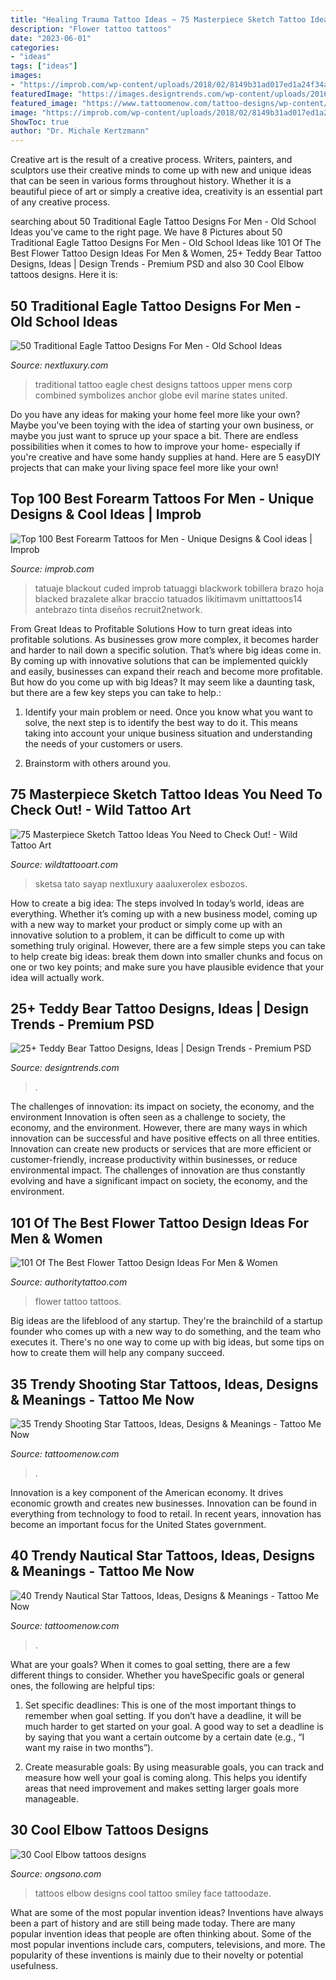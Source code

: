 ```yaml
---
title: "Healing Trauma Tattoo Ideas ~ 75 Masterpiece Sketch Tattoo Ideas You Need To Check Out!"
description: "Flower tattoo tattoos"
date: "2023-06-01"
categories:
- "ideas"
tags: ["ideas"]
images:
- "https://improb.com/wp-content/uploads/2018/02/8149b31ad017ed1a24f34ae3e6219928-1.jpg"
featuredImage: "https://images.designtrends.com/wp-content/uploads/2016/03/08112625/Awesome-Tattoo-of-Teddy-Bear.jpg"
featured_image: "https://www.tattoomenow.com/tattoo-designs/wp-content/uploads/2020/04/shooting-star-tattoo-29.jpg"
image: "https://improb.com/wp-content/uploads/2018/02/8149b31ad017ed1a24f34ae3e6219928-1.jpg"
ShowToc: true
author: "Dr. Michale Kertzmann"
---
```



Creative art is the result of a creative process. Writers, painters, and sculptors use their creative minds to come up with new and unique ideas that can be seen in various forms throughout history. Whether it is a beautiful piece of art or simply a creative idea, creativity is an essential part of any creative process.

	

		
searching about 50 Traditional Eagle Tattoo Designs For Men - Old School Ideas you've came to the right page. We have 8 Pictures about 50 Traditional Eagle Tattoo Designs For Men - Old School Ideas like 101 Of The Best Flower Tattoo Design Ideas For Men &amp; Women, 25+ Teddy Bear Tattoo Designs, Ideas | Design Trends - Premium PSD and also 30 Cool Elbow tattoos designs. Here it is:
		
    
## 50 Traditional Eagle Tattoo Designs For Men - Old School Ideas

<img loading=lazy src="http://nextluxury.com/wp-content/uploads/black-ink-shaded-male-traditional-tattoo-design-on-upper-chest.jpg" onerror="this.onerror=null;this.src='https://tse3.mm.bing.net/th?id=OIP.J2q6zb8EaxGhmub8pG-QnwHaHa&amp;pid=15.1';" alt="50 Traditional Eagle Tattoo Designs For Men - Old School Ideas">

_Source: nextluxury.com_

>traditional tattoo eagle chest designs tattoos upper mens corp combined symbolizes anchor globe evil marine states united. 

	

Do you have any ideas for making your home feel more like your own? Maybe you've been toying with the idea of starting your own business, or maybe you just want to spruce up your space a bit. There are endless possibilities when it comes to how to improve your home- especially if you're creative and have some handy supplies at hand. Here are 5 easyDIY projects that can make your living space feel more like your own!

    
## Top 100 Best Forearm Tattoos For Men - Unique Designs &amp; Cool Ideas | Improb

<img loading=lazy src="https://improb.com/wp-content/uploads/2018/02/8149b31ad017ed1a24f34ae3e6219928-1.jpg" onerror="this.onerror=null;this.src='https://tse1.mm.bing.net/th?id=OIP.puh5qUMo7NGY1xSSTLWKvgHaLu&amp;pid=15.1';" alt="Top 100 Best Forearm Tattoos for Men - Unique Designs &amp; Cool ideas | Improb">

_Source: improb.com_

>tatuaje blackout cuded improb tatuaggi blackwork tobillera brazo hoja blacked brazalete alkar braccio tatuados likitimavm unittattoos14 antebrazo tinta diseños recruit2network. 

	

From Great Ideas to Profitable Solutions
How to turn great ideas into profitable solutions. As businesses grow more complex, it becomes harder and harder to nail down a specific solution. That’s where big ideas come in. By coming up with innovative solutions that can be implemented quickly and easily, businesses can expand their reach and become more profitable.
But how do you come up with big Ideas? It may seem like a daunting task, but there are a few key steps you can take to help.:

1) Identify your main problem or need. Once you know what you want to solve, the next step is to identify the best way to do it. This means taking into account your unique business situation and understanding the needs of your customers or users.

2) Brainstorm with others around you.

    
## 75 Masterpiece Sketch Tattoo Ideas You Need To Check Out! - Wild Tattoo Art

<img loading=lazy src="https://www.wildtattooart.com/wp-content/uploads/2020/10/sketch-tattoos-56.jpg" onerror="this.onerror=null;this.src='https://tse4.mm.bing.net/th?id=OIP.7S5uJYilX2Yo7pcOopmrRwHaH6&amp;pid=15.1';" alt="75 Masterpiece Sketch Tattoo Ideas You Need to Check Out! - Wild Tattoo Art">

_Source: wildtattooart.com_

>sketsa tato sayap nextluxury aaaluxerolex esbozos. 

	

How to create a big idea: The steps involved
In today’s world, ideas are everything. Whether it’s coming up with a new business model, coming up with a new way to market your product or simply come up with an innovative solution to a problem, it can be difficult to come up with something truly original. However, there are a few simple steps you can take to help create big ideas: break them down into smaller chunks and focus on one or two key points; and make sure you have plausible evidence that your idea will actually work.

    
## 25+ Teddy Bear Tattoo Designs, Ideas | Design Trends - Premium PSD

<img loading=lazy src="https://images.designtrends.com/wp-content/uploads/2016/03/08112625/Awesome-Tattoo-of-Teddy-Bear.jpg" onerror="this.onerror=null;this.src='https://tse2.mm.bing.net/th?id=OIP.2HDkTbNwuelVJSYdKJLc5wHaHa&amp;pid=15.1';" alt="25+ Teddy Bear Tattoo Designs, Ideas | Design Trends - Premium PSD">

_Source: designtrends.com_

>. 

	

The challenges of innovation: its impact on society, the economy, and the environment
Innovation is often seen as a challenge to society, the economy, and the environment. However, there are many ways in which innovation can be successful and have positive effects on all three entities. Innovation can create new products or services that are more efficient or customer-friendly, increase productivity within businesses, or reduce environmental impact. The challenges of innovation are thus constantly evolving and have a significant impact on society, the economy, and the environment.

    
## 101 Of The Best Flower Tattoo Design Ideas For Men &amp; Women

<img loading=lazy src="https://authoritytattoo.com/wp-content/uploads/2016/12/FlowerTattoos45.jpg" onerror="this.onerror=null;this.src='https://tse1.mm.bing.net/th?id=OIP.lP2p5cxcjdXWovgDxOfRDgHaIw&amp;pid=15.1';" alt="101 Of The Best Flower Tattoo Design Ideas For Men &amp; Women">

_Source: authoritytattoo.com_

>flower tattoo tattoos. 

	

Big ideas are the lifeblood of any startup. They're the brainchild of a startup founder who comes up with a new way to do something, and the team who executes it. There's no one way to come up with big ideas, but some tips on how to create them will help any company succeed.

    
## 35 Trendy Shooting Star Tattoos, Ideas, Designs &amp; Meanings - Tattoo Me Now

<img loading=lazy src="https://www.tattoomenow.com/tattoo-designs/wp-content/uploads/2020/04/shooting-star-tattoo-29.jpg" onerror="this.onerror=null;this.src='https://tse2.mm.bing.net/th?id=OIP.Usyk-eiaAKkzxOm9zz9ugAAAAA&amp;pid=15.1';" alt="35 Trendy Shooting Star Tattoos, Ideas, Designs &amp; Meanings - Tattoo Me Now">

_Source: tattoomenow.com_

>. 

	

Innovation is a key component of the American economy. It drives economic growth and creates new businesses. Innovation can be found in everything from technology to food to retail. In recent years, innovation has become an important focus for the United States government.

    
## 40 Trendy Nautical Star Tattoos, Ideas, Designs &amp; Meanings - Tattoo Me Now

<img loading=lazy src="https://www.tattoomenow.com/tattoo-designs/wp-content/uploads/2020/04/nautical-star-tattoos-33.jpg" onerror="this.onerror=null;this.src='https://tse2.mm.bing.net/th?id=OIP.YSkLPEUOIk32OrKZMI_xfQAAAA&amp;pid=15.1';" alt="40 Trendy Nautical Star Tattoos, Ideas, Designs &amp; Meanings - Tattoo Me Now">

_Source: tattoomenow.com_

>. 

	

What are your goals?
When it comes to goal setting, there are a few different things to consider. Whether you haveSpecific goals or general ones, the following are helpful tips:
1. Set specific deadlines: This is one of the most important things to remember when goal setting. If you don’t have a deadline, it will be much harder to get started on your goal. A good way to set a deadline is by saying that you want a certain outcome by a certain date (e.g., “I want my raise in two months”).

2. Create measurable goals: By using measurable goals, you can track and measure how well your goal is coming along. This helps you identify areas that need improvement and makes setting larger goals more manageable.

    
## 30 Cool Elbow Tattoos Designs

<img loading=lazy src="http://www.tattooeasily.com/wp-content/uploads/2013/06/63.jpg" onerror="this.onerror=null;this.src='https://tse1.mm.bing.net/th?id=OIP.d7Gb6mioQ-_OWFqkcPfetQHaJ3&amp;pid=15.1';" alt="30 Cool Elbow tattoos designs">

_Source: ongsono.com_

>tattoos elbow designs cool tattoo smiley face tattoodaze. 

	

What are some of the most popular invention ideas?
Inventions have always been a part of history and are still being made today. There are many popular invention ideas that people are often thinking about. Some of the most popular inventions include cars, computers, televisions, and more. The popularity of these inventions is mainly due to their novelty or potential usefulness.

